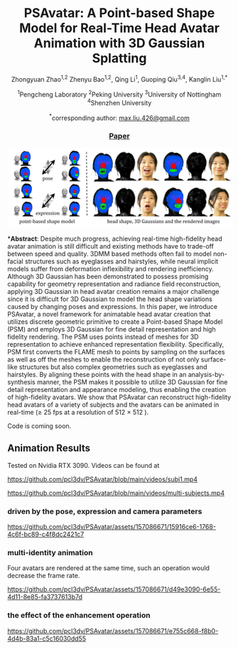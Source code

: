 <div align="center">

#  PSAvatar: A Point-based Shape Model for Real-Time Head Avatar Animation with 3D Gaussian Splatting
Zhongyuan Zhao<sup>1,2</sup> Zhenyu Bao<sup>1,2</sup>, Qing Li<sup>1</sup>, Guoping Qiu<sup>3,4</sup>, Kanglin Liu<sup>1,*</sup>

<sup>1</sup>Pengcheng Laboratory    <sup>2</sup>Peking University    <sup>3</sup>University of Nottingham    <sup>4</sup>Shenzhen University

<sup>*</sup>corresponding author: max.liu.426@gmail.com

### [Paper](https://arxiv.org/abs/2401.12900)

</div>

<img src="https://github.com/pcl3dv/PSAvatar/blob/main/images/fig1.jpg">

***Abstract**: 	Despite much progress, achieving real-time high-fidelity head avatar animation is still difficult and existing methods have to trade-off between speed and quality. 3DMM based methods often fail to model non-facial structures such as eyeglasses and hairstyles, while neural implicit models suffer from deformation inflexibility and rendering inefficiency. Although 3D Gaussian has been demonstrated to possess promising capability for geometry representation and radiance field reconstruction, applying 3D Gaussian in head avatar creation remains a major challenge since it is difficult for 3D Gaussian to model the head shape variations caused by changing poses and expressions. In this paper, we introduce PSAvatar, a novel framework for animatable head avatar creation that utilizes discrete geometric primitive to create a Point-based Shape Model (PSM) and employs 3D Gaussian for fine detail representation and high fidelity rendering. The PSM uses points instead of meshes for 3D representation to achieve enhanced representation flexibility. Specifically, PSM first converts the FLAME mesh to points by sampling on the surfaces as well as off the meshes to enable the reconstruction of not only surface-like structures but also complex geometries such as eyeglasses and hairstyles. By aligning these points with the head shape in an analysis-by-synthesis manner, the PSM makes it possible to utilize 3D Gaussian for fine detail representation and appearance modeling, thus enabling the creation of high-fidelity avatars. We show that PSAvatar can reconstruct high-fidelity head avatars of a variety of subjects and the avatars can be animated in real-time ($\ge$ 25 fps at a resolution of 512 $\times$  512 ).

Code is coming soon.

## Animation Results
Tested on Nvidia RTX 3090.  Videos can be found at

https://github.com/pcl3dv/PSAvatar/blob/main/videos/subj1.mp4

https://github.com/pcl3dv/PSAvatar/blob/main/videos/multi-subjects.mp4

### driven by the pose, expression and camera parameters

https://github.com/pcl3dv/PSAvatar/assets/157086671/15916ce6-1768-4c6f-bc89-c4f8dc2421c7


### multi-identity animation
Four avatars are rendered at the same time, such an operation would decrease the frame rate.

https://github.com/pcl3dv/PSAvatar/assets/157086671/d49e3090-6e55-4d11-8e85-fa3737613b7d

### the effect of the enhancement operation

https://github.com/pcl3dv/PSAvatar/assets/157086671/e755c668-f8b0-4d4b-83a1-c5c16030dd55








